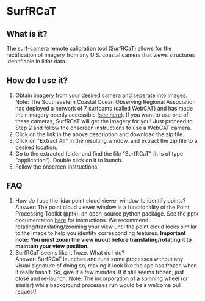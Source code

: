 # SurfRCaT

## What is it?

The surf-camera remote calibration tool (SurfRCaT) allows for the rectification of imagery from any U.S. coastal camera that views structures identifiable in lidar data.

## How do I use it?
1) Obtain imagery from your desired camera and seperate into images.  
Note: The Southeastern Coastal Ocean Observing Regional Association has deployed a network of 7 surfcams (called WebCAT) and has made their imagery openly accessible ([see here](https://secoora.org/webcat/)). If you want to use one of these cameras, SurfRCaT will get the imagery for you! Just proceed to Step 2 and follow the onscreen instructions to use a WebCAT camera.
2) Click on the link in the above description and download the zip file. 
3) Click on "Extract All" in the resulting window, and extract the zip file to a desired location.
4) Go to the extracted folder and find the file "SurfRCaT" (it is of type "application"). Double click on it to launch.
5) Follow the onscreen instructions. 

## FAQ
1) How do I use the lidar point cloud viewer window to identify points?    
Answer: The point cloud viewer window is a functionality of the Point Processing Toolkit (pptk), an open-source python package. See the pptk documentation [here](https://heremaps.github.io/pptk/viewer.html) for instructions. We recommend rotating/translating/zooming your view until the point cloud looks similar to the image to help you identify corresponding features. **Important note: You must zoom the view in/out before translating/rotating it to maintain your view position.**
2) SurfRCaT seems like it froze. What do I do?  
Answer: SurfRCaT launches and runs some processes without any visual signature of doing so, making it look like the app has frozen when it really hasn't. So, give it a few minutes. If it still seems frozen, just close and re-launch. Note: The incorporation of a spinning wheel (or similar) while background processes run would be a welcome pull request!

